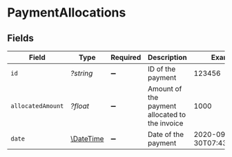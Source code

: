 # PaymentAllocations


## Fields

| Field                                                         | Type                                                          | Required                                                      | Description                                                   | Example                                                       |
| ------------------------------------------------------------- | ------------------------------------------------------------- | ------------------------------------------------------------- | ------------------------------------------------------------- | ------------------------------------------------------------- |
| `id`                                                          | *?string*                                                     | :heavy_minus_sign:                                            | ID of the payment                                             | 123456                                                        |
| `allocatedAmount`                                             | *?float*                                                      | :heavy_minus_sign:                                            | Amount of the payment allocated to the invoice                | 1000                                                          |
| `date`                                                        | [\DateTime](https://www.php.net/manual/en/class.datetime.php) | :heavy_minus_sign:                                            | Date of the payment                                           | 2020-09-30T07:43:32.000Z                                      |